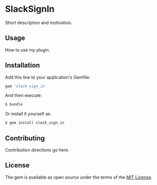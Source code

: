 # SlackSignIn
Short description and motivation.

## Usage
How to use my plugin.

## Installation
Add this line to your application's Gemfile:

```ruby
gem 'slack_sign_in'
```

And then execute:
```bash
$ bundle
```

Or install it yourself as:
```bash
$ gem install slack_sign_in
```

## Contributing
Contribution directions go here.

## License
The gem is available as open source under the terms of the [MIT License](https://opensource.org/licenses/MIT).
